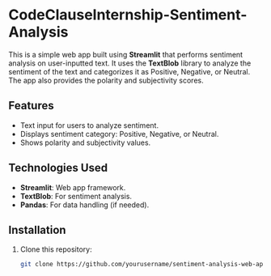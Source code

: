 # CodeClauseInternship-Sentiment-Analysis

This is a simple web app built using **Streamlit** that performs sentiment analysis on user-inputted text. It uses the **TextBlob** library to analyze the sentiment of the text and categorizes it as Positive, Negative, or Neutral. The app also provides the polarity and subjectivity scores.

## Features
- Text input for users to analyze sentiment.
- Displays sentiment category: Positive, Negative, or Neutral.
- Shows polarity and subjectivity values.

## Technologies Used
- **Streamlit**: Web app framework.
- **TextBlob**: For sentiment analysis.
- **Pandas**: For data handling (if needed).

## Installation

1. Clone this repository:
   ```bash
   git clone https://github.com/yourusername/sentiment-analysis-web-app.git
